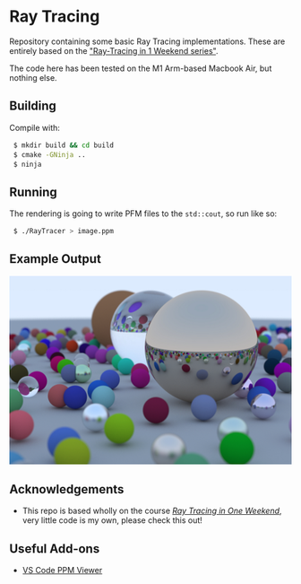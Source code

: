 # Ray Tracing
Repository containing some basic Ray Tracing implementations. These are entirely based on the ["Ray-Tracing in 1 Weekend series"](https://raytracing.github.io/).

The code here has been tested on the M1 Arm-based Macbook Air, but nothing else.

## Building 
Compile with:
```sh
 $ mkdir build && cd build 
 $ cmake -GNinja ..
 $ ninja
```

## Running 
The rendering is going to write PFM files to the `std::cout`, so run like so:
```sh
 $ ./RayTracer > image.ppm
```

## Example Output 
![Ray Traced Marbles](https://github.com/l-oneil/ray-tracing/blob/main/examples/in-one-weekend-final.jpg)


## Acknowledgements
* This repo is based wholly on the course [_Ray Tracing in One Weekend_](https://raytracing.github.io/), very little code is my own, please check this out!


## Useful Add-ons
* [VS Code PPM Viewer](https://marketplace.visualstudio.com/items?itemName=AYH.ppmviewer)

